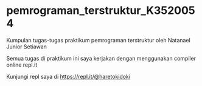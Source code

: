 # pemrograman_terstruktur_K3520054
Kumpulan tugas-tugas praktikum pemrograman terstruktur oleh Natanael Junior Setiawan

Semua tugas di praktikum ini saya kerjakan dengan menggunakan compiler online repl.it

Kunjungi repl saya di https://repl.it/@haretokidoki
